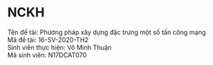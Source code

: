 # NCKH
Tên đề tài: Phương pháp xây dựng đặc trưng một số tấn công mạng                             
Mã đề tài: 16-SV-2020-TH2                           
Sinh viên thực hiện: Võ Minh Thuận  
Mã sinh viên: N17DCAT070

